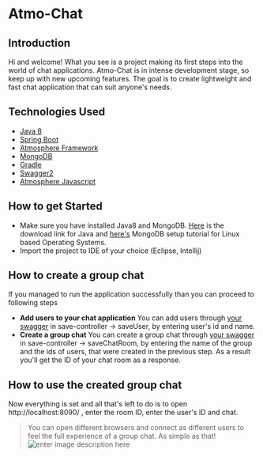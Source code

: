 ﻿# Atmo-Chat

## Introduction

Hi and welcome! What you see is a project making its first steps into the world of chat applications. Atmo-Chat is in intense development stage, so keep up with new upcoming features. The goal is to create lightweight and fast chat application that can suit anyone's needs.  

## Technologies Used

 - [Java 8](https://www.oracle.com/technetwork/java/javase/overview/java8-2100321.html)
 - [Spring Boot](https://spring.io/projects/spring-boot)
 - [Atmosphere Framework](https://github.com/Atmosphere/atmosphere)
 - [MongoDB](https://www.mongodb.com/)
 - [Gradle](https://gradle.org/) 
 - [Swagger2](https://swagger.io/)
 - [Atmosphere Javascript](https://github.com/Atmosphere/atmosphere-javascript) 

## How to get Started

 - Make sure you have installed Java8 and MongoDB. [Here](https://www.oracle.com/technetwork/java/javase/downloads/jdk8-downloads-2133151.html) is the download link for Java and [here's](https://docs.mongodb.com/manual/administration/install-on-linux/) MongoDB setup tutorial for Linux based Operating Systems.
 - Import the project to IDE of your choice (Eclipse, Intellij)
 


## How to create a group chat

If you managed to run the application successfully than you can proceed to following steps

 - **Add users to your chat application**
 You can add users through [your swagger](http://localhost:8090/swagger-ui.html)  in save-controller -> saveUser, by entering user's id and name.
 - **Create a group chat**
 You can create a group chat through [your swagger](http://localhost:8090/swagger-ui.html)  in save-controller -> saveChatRoom, by entering the name of the group and the ids of users, that were created in the previous step. As a result you'll get the ID of your chat room as a response.

## How to use the created group chat
Now everything is set and all that's left to do is to open http://localhost:8090/ , enter the room ID, enter the user's ID and chat. 
> You can open different browsers and connect as different users to feel the full experience of a group chat. As simple as that!
![enter image description here](https://scontent.fevn1-2.fna.fbcdn.net/v/t1.15752-9/47578606_2348864601822450_8196887012163190784_n.png?_nc_cat=106&_nc_ht=scontent.fevn1-2.fna&oh=ab7a729b219f258415a607c765a6011a&oe=5C933C09)

